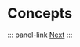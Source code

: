 # Concepts

::: panel-link <!-- TODO TEXT PANEL LINK -->[Next](/akeneo-event-platform/getting-started.html)
:::